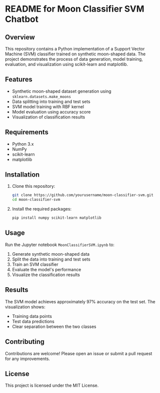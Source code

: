 # README for Moon Classifier SVM Chatbot

## Overview
This repository contains a Python implementation of a Support Vector Machine (SVM) classifier trained on synthetic moon-shaped data. The project demonstrates the process of data generation, model training, evaluation, and visualization using scikit-learn and matplotlib.

## Features
- Synthetic moon-shaped dataset generation using `sklearn.datasets.make_moons`
- Data splitting into training and test sets
- SVM model training with RBF kernel
- Model evaluation using accuracy score
- Visualization of classification results

## Requirements
- Python 3.x
- NumPy
- scikit-learn
- matplotlib

## Installation
1. Clone this repository:
   ```bash
   git clone https://github.com/yourusername/moon-classifier-svm.git
   cd moon-classifier-svm
   ```

2. Install the required packages:
   ```bash
   pip install numpy scikit-learn matplotlib
   ```

## Usage
Run the Jupyter notebook `MoonClassifierSVM.ipynb` to:
1. Generate synthetic moon-shaped data
2. Split the data into training and test sets
3. Train an SVM classifier
4. Evaluate the model's performance
5. Visualize the classification results

## Results
The SVM model achieves approximately 97% accuracy on the test set. The visualization shows:
- Training data points
- Test data predictions
- Clear separation between the two classes

## Contributing
Contributions are welcome! Please open an issue or submit a pull request for any improvements.

## License
This project is licensed under the MIT License.

